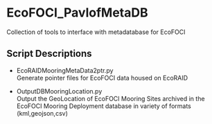 # EcoFOCI_PavlofMetaDB
Collection of tools to interface with metadatabase for EcoFOCI

## Script Descriptions

- EcoRAIDMooringMetaData2ptr.py   
	 Generate pointer files for EcoFOCI data housed on EcoRAID

- OutputDBMooringLocation.py   
	 Output the GeoLocation of EcoFOCI Mooring Sites archived in the EcoFOCI 
 		Mooring Deployment database in variety of formats (kml,geojson,csv)